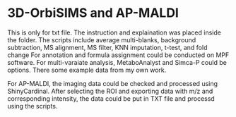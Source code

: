 # 3D-OrbiSIMS and AP-MALDI
This is only for txt file.
The instruction and explaination was placed inside the folder.
The scripts include average multi-blanks, background subtraction, MS alignment, MS filter, KNN imputation, t-test, and fold change
For annotation and formula assignment could be conducted on MPF software.
For multi-varaiate analysis, MetaboAnalyst and Simca-P could be options.
There some example data from my own work. 

For AP-MALDI, the imaging data could be checked and processed using ShinyCardinal. 
After selecting the ROI and exporting data with m/z and corresponding intensity,
the data could be put in TXT file and processd using the scripts.
